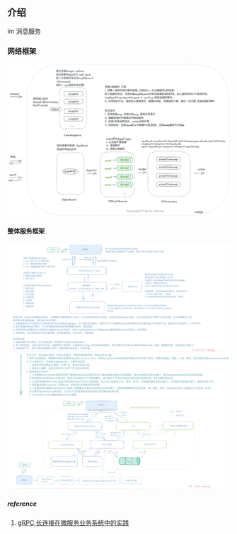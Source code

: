 ## 介绍
im 消息服务

### 网络框架

![go-epoll](https://raw.githubusercontent.com/weedge/im/main/go-epoll.png)



#### 整体服务框架

![zbim](https://raw.githubusercontent.com/weedge/im/main/zbim.png)



##### reference

1. [gRPC 长连接在微服务业务系统中的实践](https://www.infoq.cn/article/cpxr35bwjttgncltyekz)

